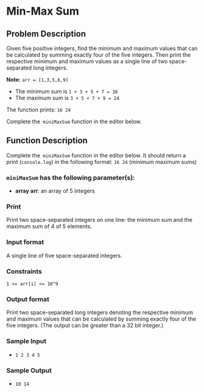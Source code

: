 # Min-Max Sum

## Problem Description

Given five positive integers, find the minimum and maximum values that can be calculated by summing exactly four of the five integers. Then print the respective minimum and maximum values as a single line of two space-separated long integers.

**Note:** 
`arr = [1,3,5,6,9]`

- The minimum sum is `1 + 3 + 5 + 7 = 16`  
- The maximum sum is `3 + 5 + 7 + 9 = 24` 

The function prints: `16 24`

Complete the` miniMaxSum` function in the editor below.

## Function Description

Complete the` miniMaxSum` function in the editor below. It should return a print (`console.log`) in the following format: `16 24` (minimum maximum sums)

### `miniMaxSum` has the following parameter(s):
- **array arr**: an array of 5 integers

### Print
Print two space-separated integers on one line: the minimum sum and the maximum sum of 4 of 5 elements.

### Input format

A single line of five space-separated integers.



### Constraints
`1 <= arr[i] <= 10^9`

### Output format
Print two space-separated long integers denoting the respective minimum and maximum values that can be calculated by summing exactly four of the five integers. (The output can be greater than a 32 bit integer.)

### Sample Input
- `1 2 3 4 5`

### Sample Output
- `10 14`
